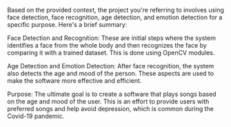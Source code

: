 Based on the provided context, the project you're referring to involves using face detection, face recognition, age detection, and emotion detection for a specific purpose. Here's a brief summary:

Face Detection and Recognition: These are initial steps where the system identifies a face from the whole body and then recognizes the face by comparing it with a trained dataset. This is done using OpenCV modules.

Age Detection and Emotion Detection: After face recognition, the system also detects the age and mood of the person. These aspects are used to make the software more effective and efficient.

Purpose: The ultimate goal is to create a software that plays songs based on the age and mood of the user. This is an effort to provide users with preferred songs and help avoid depression, which is common during the Covid-19 pandemic.

